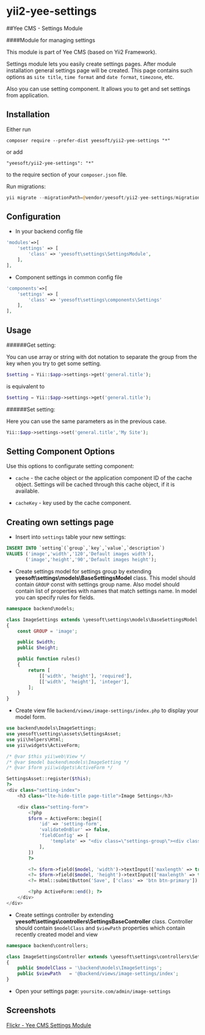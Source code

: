 # yii2-yee-settings

##Yee CMS - Settings Module

####Module for managing settings 

This module is part of Yee CMS (based on Yii2 Framework).

Settings module lets you easily create settings pages. After module installation general settings page will be created. This page contains such options as `site title`, `time format` and `date format`, `timezone`, etc.

Also you can use setting component. It allows you to get and set settings from application.

Installation
------------

Either run

```
composer require --prefer-dist yeesoft/yii2-yee-settings "*"
```

or add

```
"yeesoft/yii2-yee-settings": "*"
```

to the require section of your `composer.json` file.

Run migrations:

```php
yii migrate --migrationPath=@vendor/yeesoft/yii2-yee-settings/migrations/
```

Configuration
------
- In your backend config file

```php
'modules'=>[
	'settings' => [
		'class' => 'yeesoft\settings\SettingsModule',
	],
],
```

- Component settings in common config file

```php
'components'=>[
	'settings' => [
		'class' => 'yeesoft\settings\components\Settings'
	],
],
```

Usage
---

######Get setting:

You can use array or string with dot notation to separate the group from the key when you try to get some setting.

```php
$setting = Yii::$app->settings->get('general.title');
```

is equivalent to

```php
$setting = Yii::$app->settings->get('general.title');
```

######Set setting:

Here you can use the same parameters as in the previous case.

```php
Yii::$app->settings->set('general.title','My Site');
```

Setting Component Options
-------

Use this options to configurate setting component:
 
- `cache` - the cache object or the application component ID of the cache object. Settings will be cached through this cache object, if it is available.

- `cacheKey` - key used by the cache component.

Creating own settings page
-------

- Insert into `settings` table your new settings:
```sql
INSERT INTO `setting`(`group`,`key`,`value`,`description`) 
VALUES ('image','width','120','Default images width'),
       ('image','height','90','Default images height');
```

- Create settings model for settings group by extending **yeesoft\settings\models\BaseSettingsModel** class. This model should contain `GROUP` const with settings group name. Also model should contain list of properties with names that match settings name. In model you can specify rules for fields.
```php
namespace backend\models;

class ImageSettings extends \yeesoft\settings\models\BaseSettingsModel
{
    const GROUP = 'image';

    public $width;
    public $height;

    public function rules()
    {
        return [
            [['width', 'height'], 'required'],
            [['width', 'height'], 'integer'],
        ];
    }
}
```

- Create view file `backend/views/image-settings/index.php` to display your model form.
```php
use backend\models\ImageSettings;
use yeesoft\settings\assets\SettingsAsset;
use yii\helpers\Html;
use yii\widgets\ActiveForm;

/* @var $this yii\web\View */
/* @var $model backend\models\ImageSetting */
/* @var $form yii\widgets\ActiveForm */

SettingsAsset::register($this);
?>
<div class="setting-index">
    <h3 class="lte-hide-title page-title">Image Settings</h3>

    <div class="setting-form">
        <?php
        $form = ActiveForm::begin([
            'id' => 'setting-form',
            'validateOnBlur' => false,
            'fieldConfig' => [
                'template' => "<div class=\"settings-group\"><div class=\"settings-label\">{label}</div>\n<div class=\"settings-field\">{input}\n{hint}\n{error}</div></div>"
            ],
        ])
        ?>

        <?= $form->field($model, 'width')->textInput(['maxlength' => true])->hint($model->getDescription('width')) ?>
        <?= $form->field($model, 'height')->textInput(['maxlength' => true])->hint($model->getDescription('height')) ?>
        <?= Html::submitButton('Save', ['class' => 'btn btn-primary']) ?>

        <?php ActiveForm::end(); ?>
    </div>
</div>
```

- Create settings controller by extending **yeesoft\settings\controllers\SettingsBaseController** class.
Controller should contain `$modelClass` and `$viewPath` properties which contain recently created model and view 

```php
namespace backend\controllers;

class ImageSettingsController extends \yeesoft\settings\controllers\SettingsBaseController
{
    public $modelClass = '\backend\models\ImageSettings';
    public $viewPath   = '@backend/views/image-settings/index';
}
```

- Open your settings page: `yoursite.com/admin/image-settings`
  
Screenshots
-------  

[Flickr - Yee CMS Settings Module](https://www.flickr.com/photos/134050409@N07/sets/72157656663599746)

